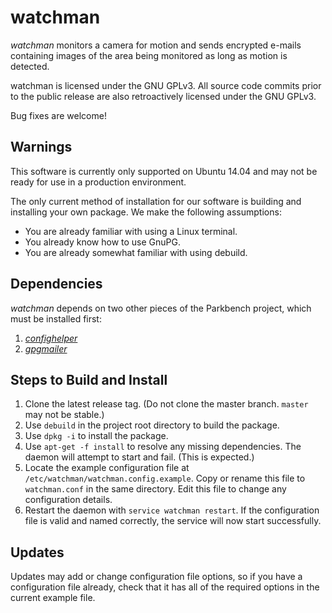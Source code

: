 # watchman

_watchman_ monitors a camera for motion and sends encrypted e-mails containing
images of the area being monitored as long as motion is detected.

watchman is licensed under the GNU GPLv3. All source code commits prior to the
public release are also retroactively licensed under the GNU GPLv3.

Bug fixes are welcome!

## Warnings

This software is currently only supported on Ubuntu 14.04 and may not be ready for use in a production environment.

The only current method of installation for our software is building and
installing your own package. We make the following assumptions:

*    You are already familiar with using a Linux terminal.
*    You already know how to use GnuPG.
*    You are already somewhat familiar with using debuild.

## Dependencies

_watchman_ depends on two other pieces of the Parkbench project, which must be installed first:

1. [_confighelper_](https://github.com/park-bench/confighelper)
2. [_gpgmailer_](https://github.com/park-bench/gpgmailer)

## Steps to Build and Install
1.   Clone the latest release tag. (Do not clone the master branch. `master` may not be stable.)
2.   Use `debuild` in the project root directory to build the package.
3.   Use `dpkg -i` to install the package.
4.   Use `apt-get -f install` to resolve any missing dependencies. The daemon will attempt to start and fail. (This is expected.)
5.   Locate the example configuration file at `/etc/watchman/watchman.config.example`. Copy or rename this file to `watchman.conf` in the same directory. Edit this file to change any configuration details.
6.   Restart the daemon with `service watchman restart`. If the configuration file is valid and named correctly, the service will now start successfully.

## Updates

Updates may add or change configuration file options, so if you have a 
configuration file already, check that it has all of the required options 
in the current example file.
